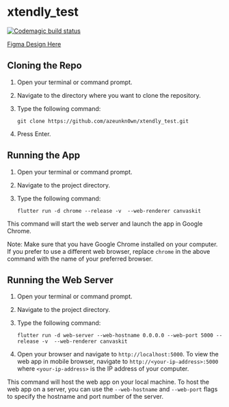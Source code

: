 # xtendly_test

[![Codemagic build status](https://api.codemagic.io/apps/64297cc8bd97d1d71cc6f909/64297cc8bd97d1d71cc6f908/status_badge.svg)](https://codemagic.io/apps/64297cc8bd97d1d71cc6f909/64297cc8bd97d1d71cc6f908/latest_build)

[Figma Design Here](https://www.figma.com/file/oFhx3T6kPyaHgZZOJMLs9s/Untitled?t=DziXhgdx66k4mAbW-0)

## Cloning the Repo

1. Open your terminal or command prompt.
2. Navigate to the directory where you want to clone the repository.
3. Type the following command:

    ```shell
    git clone https://github.com/azeunkn0wn/xtendly_test.git
    ```

4. Press Enter.

## Running the App

1. Open your terminal or command prompt.
2. Navigate to the project directory.
3. Type the following command:

    ```shell
    flutter run -d chrome --release -v  --web-renderer canvaskit
    ```

This command will start the web server and launch the app in Google Chrome.

Note: Make sure that you have Google Chrome installed on your computer. If you prefer to use a different web browser, replace `chrome` in the above command with the name of your preferred browser.

## Running the Web Server

1. Open your terminal or command prompt.
2. Navigate to the project directory.
3. Type the following command:

    ```shell
    flutter run -d web-server --web-hostname 0.0.0.0 --web-port 5000 --release -v  --web-renderer canvaskit
    ```

4. Open your browser and navigate to `http://localhost:5000`. To view the web app in mobile browser, navigate to `http://<your-ip-address>:5000` where `<your-ip-address>` is the IP address of your computer.

This command will host the web app on your local machine. To host the web app on a server, you can use the `--web-hostname` and `--web-port` flags to specify the hostname and port number of the server.
